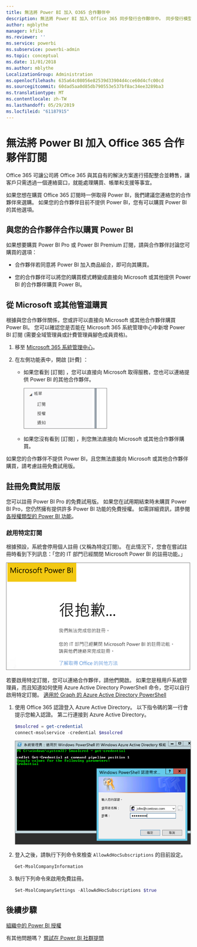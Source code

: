```yaml
---
title: 無法將 Power BI 加入 O365 合作夥伴中
description: 無法將 Power BI 加入 Office 365 同步發行合作夥伴中。 同步發行模型是 Office 365 使用的購買模型。
author: mgblythe
manager: kfile
ms.reviewer: ''
ms.service: powerbi
ms.subservice: powerbi-admin
ms.topic: conceptual
ms.date: 11/01/2018
ms.author: mblythe
LocalizationGroup: Administration
ms.openlocfilehash: 635a64c08056e82539d33904d4cce60d4cfc00cd
ms.sourcegitcommit: 60dad5aa0d85db790553e537bf8ac34ee3289ba3
ms.translationtype: MT
ms.contentlocale: zh-TW
ms.lasthandoff: 05/29/2019
ms.locfileid: "61187915"
---
```

# <a name="unable-to-add-power-bi-to-office-365-partner-subscription"></a>無法將 Power BI 加入 Office 365 合作夥伴訂閱

Office 365 可讓公司將 Office 365 與其自有的解決方案進行搭配整合並轉售，讓客戶只需透過一個連絡窗口，就能處理購買、帳單和支援等事宜。

如果您想在購買 Office 365 訂閱時一併取得 Power BI，我們建議您連絡您的合作夥伴來選購。 如果您的合作夥伴目前不提供 Power BI，您有可以購買 Power BI 的其他選項。

## <a name="work-with-your-partner-to-purchase-power-bi"></a>與您的合作夥伴合作以購買 Power BI

如果想要購買 Power BI Pro 或 Power BI Premium 訂閱，請與合作夥伴討論您可購買的選項：

* 合作夥伴若同意將 Power BI 加入商品組合，即可向其購買。

* 您的合作夥伴可以將您的購買模式轉變成直接向 Microsoft 或其他提供 Power BI 的合作夥伴購買 Power BI。

## <a name="purchase-from-microsoft-or-another-channel"></a>從 Microsoft 或其他管道購買

根據與您合作夥伴關係，您或許可以直接向 Microsoft 或其他合作夥伴購買 Power BI。 您可以確認您是否能在 Microsoft 365 系統管理中心中新增 Power BI 訂閱 (需要全域管理員或計費管理員腳色成員資格)。

1. 移至 [MIcrosoft 365 系統管理中心](https://admin.microsoft.com/AdminPortal/Home#/homepage)。

1. 在左側功能表中，開啟 [計費]  ：

    * 如果您看到 [訂閱]  ，您可以直接向 Microsoft 取得服務，您也可以連絡提供 Power BI 的其他合作夥伴。

        ![[計費] - 顯示 [訂閱]](media/service-admin-syndication-partner/billingsub.png)

    * 如果您沒有看到 [訂閱]  ，則您無法直接向 Microsoft 或其他合作夥伴購買。

如果您的合作夥伴不提供 Power BI，且您無法直接向 Microsoft 或其他合作夥伴購買，請考慮註冊免費試用版。

## <a name="sign-up-for-a-free-trial"></a>註冊免費試用版

您可以註冊 Power BI Pro 的免費試用版。 如果您在試用期結束時未購買 Power BI Pro，您仍然擁有提供許多 Power BI 功能的免費授權。 如需詳細資訊，請參閱[各授權類型的 Power BI 功能](service-features-license-type.md)。

### <a name="enable-ad-hoc-subscriptions"></a>啟用特定訂閱

根據預設，系統會停用個人註冊 (又稱為特定訂閱)。 在此情況下，您會在嘗試註冊時看到下列訊息：「您的 IT 部門已經關閉 Microsoft Power BI 的註冊功能。」 

![[很抱歉] 影像](media/service-admin-syndication-partner/sorry.png)

若要啟用特定訂閱，您可以連絡合作夥伴，請他們開啟。 如果您是租用戶系統管理員，而且知道如何使用 Azure Active Directory PowerShell 命令，您可以自行啟用特定訂閱。 [適用於 Graph 的 Azure Active Directory PowerShell](/powershell/azure/active-directory/install-adv2/)

1. 使用 Office 365 認證登入 Azure Active Directory。 以下指令碼的第一行會提示您輸入認證。 第二行連接到 Azure Active Directory。

    ```powershell
    $msolcred = get-credential
    connect-msolservice -credential $msolcred
    ```

    ![輸入您的認證](media/service-admin-syndication-partner/aad-signin.png)

1. 登入之後，請執行下列命令來檢查 `AllowAdHocSubscriptions` 的目前設定。

    ```powershell
    Get-MsolCompanyInformation
    ```

1. 執行下列命令來啟用免費註冊。

    ```powershell
    Set-MsolCompanySettings -AllowAdHocSubscriptions $true
    ```

## <a name="next-steps"></a>後續步驟

[組織中的 Power BI 授權](service-admin-licensing-organization.md)

有其他問題嗎？ [嘗試在 Power BI 社群提問](http://community.powerbi.com/)